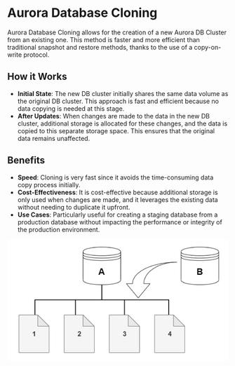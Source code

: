 # Aurora Database Cloning

Aurora Database Cloning allows for the creation of a new Aurora DB Cluster from an existing one. This method is faster and more efficient than traditional snapshot and restore methods, thanks to the use of a copy-on-write protocol.

## How it Works

- **Initial State**: The new DB cluster initially shares the same data volume as the original DB cluster. This approach is fast and efficient because no data copying is needed at this stage.
- **After Updates**: When changes are made to the data in the new DB cluster, additional storage is allocated for these changes, and the data is copied to this separate storage space. This ensures that the original data remains unaffected.

## Benefits

- **Speed**: Cloning is very fast since it avoids the time-consuming data copy process initially.
- **Cost-Effectiveness**: It is cost-effective because additional storage is only used when changes are made, and it leverages the existing data without needing to duplicate it upfront.
- **Use Cases**: Particularly useful for creating a staging database from a production database without impacting the performance or integrity of the production environment.

![Aurora Database Cloning](../z_resources/images/rds/aurora-db-cloning.png)